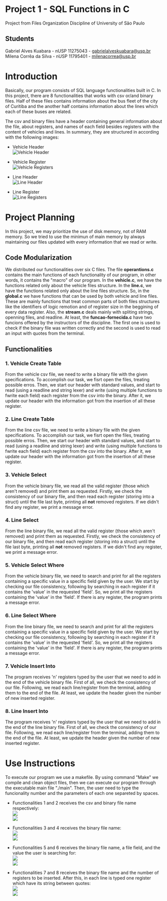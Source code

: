# Project 1 - SQL Functions in C

Project from Files Organization Discipline of University of São Paulo

## Students

Gabriel Alves Kuabara - nUSP 11275043 - gabrielalveskuabara@usp.br<br/>
Milena Corrêa da Silva - nUSP 11795401 - milenacorrea@usp.br

# Introduction

Basically, our program consists of SQL language functionalities built in C. In this project, there are 8 functionalities that works with csv or/and binary files. Half of these files contains information about the bus fleet of the city of Curitiba and the another half contains information about the lines which each of these buses are related.

The csv and binary files have a header containing general information about the file, about registers, and names of each field besides registers with the content of vehicles and lines. In summary, they are structured in according with the following images:

- Vehicle Header<br/>
![Vehicle Header](https://i.imgur.com/c8rAhVH.png)

- Vehicle Register<br/>
![Vehicle Registers](https://i.imgur.com/OpMrJwS.png)

- Line Header<br/>
![Line Header](https://i.imgur.com/erDIblB.png)

- Line Register<br/>
![Line Registers](https://i.imgur.com/2x3xAJt.png)

# Project Planning

In this project, we may prioritize the use of disk memory, not of RAM memory. So we tried to use the minimun of main memory by always maintaining our files updated with every information that we read or write.

## Code Modularization

We distributed our functionalities over six C files. The file **operantions.c** contains the main functions of each functionality of our program, in other words, it contains the "macro" of our program. In the **vehicle.c**, we have the functions related only about the vehicle files structure. In the **line.c**, we have the functions related only about the line files structure. So, in the **global.c** we have functions that can be used by both vehicle and line files. These are mainly functions that treat common parts of both files structures like the identifiers of logic remotion and of register size in the beggining of every data register. Also, the **stream.c** deals mainly with spliting strings, openning files, and readline. At least, the **funcao-fornecida.c** have two funcions offered by the instructors of the discipline. The first one is used to check if the binary file was written correctly and the second is used to read an input with quotes from the terminal. 

## Functionalities

### 1. Vehicle Create Table

From the vehicle csv file, we need to write a binary file with the given specifications. To accomplish our task, we fisrt open the files, treating possible erros. Then, we start our header with standard values, and start to read (using a readline and string lexer) and write (using multiple functions to fwrite each field) each register from the csv into the binary. After it, we update our header with the information got from the insertion of all these register.

### 2. Line Create Table

From the line csv file, we need to write a binary file with the given specifications. To accomplish our task, we fisrt open the files, treating possible erros. Then, we start our header with standard values, and start to read (using a readline and string lexer) and write (using multiple functions to fwrite each field) each register from the csv into the binary. After it, we update our header with the information got from the insertion of all these register.

### 3. Vehicle Select

From the vehicle binary file, we read all the valid register (those which aren't removed) and print them as requested. Firstly, we check the consistency of our binary file, and then read each register (storing into a struct) until the file last byte, printing all **not** removed registers. If we didn't find any register, we print a message error.

### 4. Line Select

From the line binary file, we read all the valid register (those which aren't removed) and print them as requested. Firstly, we check the consistency of our binary file, and then read each register (storing into a struct) until the file last byte, printing all **not** removed registers. If we didn't find any register, we print a message error.

### 5. Vehicle Select Where

From the vehicle binary file, we need to search and print for all the registers containing a specific value in a specific field given by the user. We start by checking our file consistency, following by searching in each register if it contains the 'value' in the requested 'field'. So, we print all the registers containing the 'value' in the 'field'. If there is any register, the program prints a message error.

### 6. Line Select Where

From the line binary file, we need to search and print for all the registers containing a specific value in a specific field given by the user. We start by checking our file consistency, following by searching in each register if it contains the 'value' in the requested 'field'. So, we print all the registers containing the 'value' in the 'field'. If there is any register, the program prints a message error.

### 7. Vehicle Insert Into

The program receives 'n' registers typed by the user that we need to add in the end of the vehicle binary file. First of all, we check the consistency of our file. Following, we read each line/register from the terminal, adding them to the end of the file. At least, we update the header given the number of new inserted register.

### 8. Line Insert Into

The program receives 'n' registers typed by the user that we need to add in the end of the line binary file. First of all, we check the consistency of our file. Following, we read each line/register from the terminal, adding them to the end of the file. At least, we update the header given the number of new inserted register.

# Use Instructions

To execute our program we use a makefile. By using command "Make" we compile and clean object files, then we can execute our program through the executable main file "./main". Then, the user need to type the funcionality number and the parameters of each one separeted by spaces. 

- Functionalities 1 and 2 receives the csv and binary file name respectively:<br/>
![](https://i.imgur.com/OOqsNlL.png)<br/>
![](https://i.imgur.com/wFpkPIG.png)

- Functionalities 3 and 4 receives the binary file name:<br/>
![](https://i.imgur.com/qY02otn.png)<br/>
![](https://i.imgur.com/lKOkhuL.png)

- Functionalities 5 and 6 receives the binary file name, a file field, and the value the user is searching for:<br/>
![](https://i.imgur.com/BGh32d2.png)<br/>
![](https://i.imgur.com/zBSimc7.png)

- Functionalities 7 and 8 receives the binary file name and the number of registers to be inserted. After this, in each line is typed one register which have its string between quotes:<br/>
![](https://i.imgur.com/AxdRuEy.png)<br/>
![](https://i.imgur.com/W084Wmz.png)